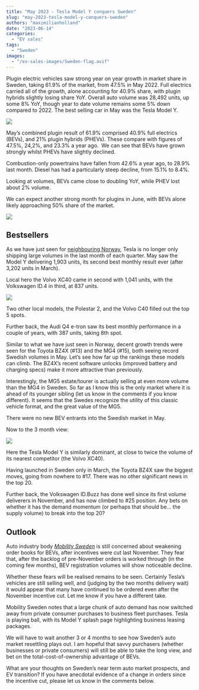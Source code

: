 ```yaml
---
title: "May 2023 - Tesla Model Y conquers Sweden"
slug: "may-2023-tesla-model-y-conquers-sweden"
authors: "maximilianholland"
date: "2023-06-14"
categories:
  - "EV sales"
tags:
  - "Sweden"
images:
  - "/ev-sales-images/Sweden-flag.avif"
---
```


Plugin electric vehicles saw strong year on year growth in market share in Sweden, taking 61.9% of the market, from 47.5% in May 2022. Full electrics carried all of the growth, alone accounting for 40.9% share, with plugin hybrids slightly losing share YoY. Overall auto volume was 28,492 units, up some 8% YoY, though year to date volume remains some 5% down compared to 2022. The best selling car in May was the Tesla Model Y.

![](ev-sales-images/2023-05-Sweden-Passenger-Auto-Registrations-SQ.avif)

May’s combined plugin result of 61.9% comprised 40.9% full electrics (BEVs), and 21% plugin hybrids (PHEVs). These compare with figures of 47.5%, 24,2%, and 23.3% a year ago.  We can see that BEVs have grown strongly whilst PHEVs have slightly declined.

Combustion-only powertrains have fallen from 42.6% a year ago, to 28.9% last month. Diesel has had a particularly steep decline, from 15.1% to 8.4%.

Looking at volumes, BEVs came close to doubling YoY, while PHEV lost about 2% volume.

We can expect another strong month for plugins in June, with BEVs alone likely approaching 50% share of the market.

![](ev-sales-images/2023-05-Sweden-Monthly-Powertrain-Market-Share.avif)

## Bestsellers

As we have just seen for [neighbouring Norway](/2023/06/12/2023-05-tesla-still-dominates-the-norwegian-ev-market/), Tesla is no longer only shipping large volumes in the last month of each quarter. May saw the Model Y delivering 1,903 units, its second best monthly result ever (after 3,202 units in March).

Local hero the Volvo XC40 came in second with 1,041 units, with the Volkswagen ID.4 in third, at 837 units.

![](ev-sales-images/2023-05-Sweden-Top-BEVs.avif)

Two other local models, the Polestar 2, and the Volvo C40 filled out the top 5 spots.

Further back, the Audi Q4 e-tron saw its best monthly performance in a couple of years, with 387 units, taking 8th spot.

Similar to what we have just seen in Norway, decent growth trends were seen for the Toyota BZ4X (#13) and the MG4 (#15), both seeing record Swedish volumes in May. Let’s see how far up the rankings these models can climb. The BZ4X’s recent software unlocks (improved battery and charging specs) make it more attractive than previously.

Interestingly, the MG5 estate/tourer is actually selling at even more volume than the MG4 in Sweden. So far as I know this is the only market where it is ahead of its younger sibling (let us know in the comments if you know different). It seems that the Swedes recognize the utility of this classic vehicle format, and the great value of the MG5.

There were no new BEV entrants into the Swedish market in May.

Now to the 3 month view:

![](ev-sales-images/2023-05-Sweden-Top-BEVs-Trailing-Qtr.avif)

Here the Tesla Model Y is similarly dominant, at close to twice the volume of its nearest competitor (the Volvo XC40).

Having launched in Sweden only in March, the Toyota BZ4X saw the biggest moves, going from nowhere to #17. There was no other significant news in the top 20.

Further back, the Volkswagen ID.Buzz has done well since its first volume deliverers in November, and has now climbed to #25 position. Any bets on whether it has the demand momentum (or perhaps that should be… the supply volume) to break into the top 20?

## Outlook

Auto industry body [_Mobility Sweden_](https://mobilitysweden.se/statistik/Nyregistreringar_per_manad_1/nyregistreringar-2023_3/okning-av-nya-personbilar-i-maj-men-arets-nya-ordrar-har-halverats) is still concerned about weakening order books for BEVs, after incentives were cut last November. They fear that, after the backlog of pre-November orders is worked through (in the coming few months), BEV registration volumes will show noticeable decline.

Whether these fears will be realised remains to be seen. Certainly Tesla’s vehicles are still selling well, and (judging by the two months delivery wait) it would appear that many have continued to be ordered even after the November incentive cut. Let me know if you have a different take.

Mobility Sweden notes that a large chunk of auto demand has now switched away from private consumer purchases to business fleet purchases. Tesla is playing ball, with its Model Y splash page highlighting business leasing packages.

We will have to wait another 3 or 4 months to see how Sweden’s auto market resettling plays out. I am hopeful that savvy purchasers (whether businesses or private consumers) will still be able to take the long view, and bet on the total-cost-of-ownership advantage of BEVs.

What are your thoughts on Sweden’s near term auto market prospects, and EV transition? If you have anecdotal evidence of a change in orders since the incentive cut, please let us know in the comments below.
